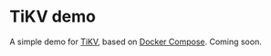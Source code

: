 # TiKV demo

A simple demo for [TiKV](https://tikv.org), based on [Docker Compose](https://docs.docker.com/compose). Coming soon.